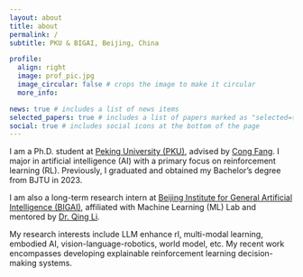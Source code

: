 ```yaml
---
layout: about
title: about
permalink: /
subtitle: PKU & BIGAI, Beijing, China

profile:
  align: right
  image: prof_pic.jpg
  image_circular: false # crops the image to make it circular
  more_info: 

news: true # includes a list of news items
selected_papers: true # includes a list of papers marked as "selected={true}"
social: true # includes social icons at the bottom of the page
---
```



I am a Ph.D. student at [Peking University (PKU)](https://www.pku.edu.cn/), advised by [Cong Fang](https://congfang-ml.github.io/). I major in artificial intelligence (AI) with a primary focus on reinforcement learning (RL). Previously, I graduated and obtained my Bachelor’s degree from BJTU in 2023.

I am also a long-term research intern at [Beijing Institute for General Artificial Intelligence (BIGAI)](https://www.bigai.ai/), affiliated with Machine Learning (ML) Lab and mentored by [Dr. Qing Li](https://liqing-ustc.github.io/).

My research interests include LLM enhance rl, multi-modal learning, embodied AI, vision-language-robotics, world model, etc. My recent work encompasses developing explainable reinforcement learning decision-making systems.

